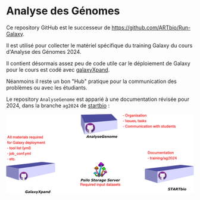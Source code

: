 # Analyse des Génomes

Ce repository GitHub est le successeur de https://github.com/ARTbio/Run-Galaxy.

Il est utilisé pour collecter le matériel spécifique du training Galaxy du cours d'Analyse des Génomes
2024.

Il contient désormais assez peu de code utile car le déploiement de Galaxy pour le
cours est codé avec [galaxyXpand](https://github.com/ARTbio/galaxyXpand/blob/ag2024/scripts/deploy_ag2024.sh).

Néanmoins il reste un bon "Hub" pratique pour la communication des problèmes ou
avec les étudiants.

Le repository `AnalyseGenome` est apparié à une documentation révisée pour 2024,
dans la branche `ag2024` de [startbio](https://artbio.github.io/startbio) :


![](images/AnalyseGenomes_outline.png)
